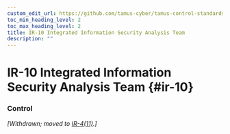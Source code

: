 ```yaml
---
custom_edit_url: https://github.com/tamus-cyber/tamus-control-standards/tree/main/content/tamus.edu/TAMUS_profile.xml
toc_min_heading_level: 2
toc_max_heading_level: 2
title: IR-10 Integrated Information Security Analysis Team
description: ""
---
```


# IR-10 Integrated Information Security Analysis Team {#ir-10}

### Control

<em>[Withdrawn; moved to [IR-4(11)](/catalog/ir/ir-04#ir-04.11).]</em>

